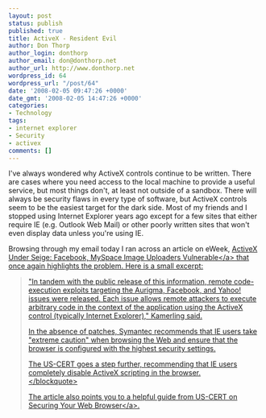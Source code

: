 ```yaml
---
layout: post
status: publish
published: true
title: ActiveX - Resident Evil
author: Don Thorp
author_login: donthorp
author_email: don@donthorp.net
author_url: http://www.donthorp.net
wordpress_id: 64
wordpress_url: "/post/64"
date: '2008-02-05 09:47:26 +0000'
date_gmt: '2008-02-05 14:47:26 +0000'
categories:
- Technology
tags:
- internet explorer
- Security
- activex
comments: []
---
```

<p>I've always wondered why ActiveX controls continue to be written. There are cases where you need access to the local machine to provide a useful service, but most things don't, at least not outside of a sandbox. There will always be security flaws in every type of software, but ActiveX controls seem to be the easiest target for the dark side. Most of my friends and I stopped using Internet Explorer years ago except for a few sites that either require IE (e.g. Outlook Web Mail) or other poorly written sites that won't even display data unless you're using IE.</p>
<p>Browsing through my email today I ran across an article on eWeek, <a href="http:&#47;&#47;www.eweek.com&#47;c&#47;a&#47;Security&#47;ActiveX-Under-Seige-Facebook-MySpace-Image-Uploaders-Vulnerable&#47;?kc=EWKNLNAV020508STR1" target="_blank">ActiveX Under Seige: Facebook, MySpace Image Uploaders Vulnerable<&#47;a> that once again highlights the problem. Here is a small excerpt:</p>
<blockquote><p>
"In tandem with the public release of this information, remote code-execution exploits targeting the Aurigma, Facebook, and Yahoo! issues were released. Each issue allows remote attackers to execute arbitrary code in the context of the application using the ActiveX control (typically Internet Explorer)," Kamerling said.</p>
<p>In the absence of patches, Symantec recommends that IE users take "extreme caution" when browsing the Web and ensure that the browser is configured with the highest security settings.</p>
<p>The US-CERT goes a step further, recommending that IE users completely disable ActiveX scripting in the browser.<br />
<&#47;blockquote></p>
<p>The article also points you to a helpful guide from US-CERT on <a href="http:&#47;&#47;www.us-cert.gov&#47;reading_room&#47;securing_browser&#47;browser_security.html#Internet_Explorer" target="_blank">Securing Your Web Browser<&#47;a>.</p>
